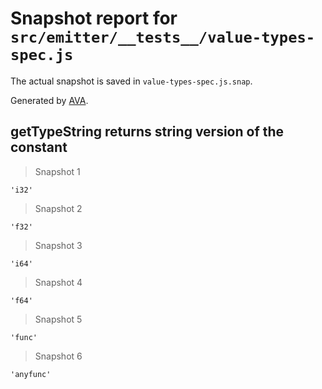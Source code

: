 # Snapshot report for `src/emitter/__tests__/value-types-spec.js`

The actual snapshot is saved in `value-types-spec.js.snap`.

Generated by [AVA](https://ava.li).

## getTypeString returns string version of the constant

> Snapshot 1

    'i32'

> Snapshot 2

    'f32'

> Snapshot 3

    'i64'

> Snapshot 4

    'f64'

> Snapshot 5

    'func'

> Snapshot 6

    'anyfunc'
